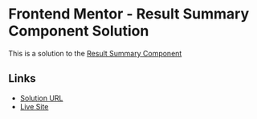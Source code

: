 # Frontend Mentor - Result Summary Component Solution

This is a solution to the [Result Summary Component](https://www.frontendmentor.io/challenges/results-summary-component-CE_K6s0maV)

## Links

- [Solution URL](https://github.com/nyiyezin/frontend-projects/tree/trunk/result-summary-component)
- [Live Site](https://nyz-result-summary-component.netlify.app/)
